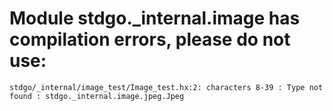 # Module stdgo._internal.image has compilation errors, please do not use:
```
stdgo/_internal/image_test/Image_test.hx:2: characters 8-39 : Type not found : stdgo._internal.image.jpeg.Jpeg

```

